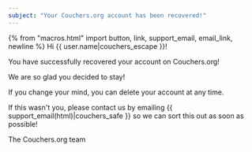 ```yaml
---
subject: "Your Couchers.org account has been recovered!"
---
```


{% from "macros.html" import button, link, support_email, email_link, newline %}
Hi {{ user.name|couchers_escape }}!

You have successfully recovered your account on Couchers.org!

We are so glad you decided to stay!

If you change your mind, you can delete your account at any time.


If this wasn't you, please contact us by emailing {{ support_email(html)|couchers_safe }} so we can sort this out as soon as possible!

The Couchers.org team
